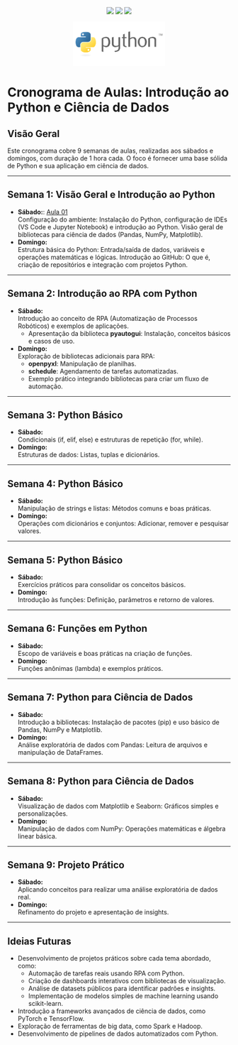 
<p align=center> 
<img src="https://img.shields.io/badge/python-3670A0?style=for-the-badge&logo=python&logoColor=ffdd54"/> 
<img src="https://img.shields.io/badge/git-%23F05033.svg?style=for-the-badge&logo=git&logoColor=white"/> 
<img src="https://img.shields.io/badge/pandas-109989?style=for-the-badge&logo=pandas&logoColor=white"/>
</p>

<p align="center">
  <img height="100px" src="./utils/python.png">
</p>

# Cronograma de Aulas: Introdução ao Python e Ciência de Dados

## Visão Geral
Este cronograma cobre 9 semanas de aulas, realizadas aos sábados e domingos, com duração de 1 hora cada. O foco é fornecer uma base sólida de Python e sua aplicação em ciência de dados.

---

## Semana 1: Visão Geral e Introdução ao Python
- **Sábado:**: [Aula 01](/aula_01/)\
  Configuração do ambiente: Instalação do Python, configuração de IDEs (VS Code e Jupyter Notebook) e introdução ao Python. Visão geral de bibliotecas para ciência de dados (Pandas, NumPy, Matplotlib).
- **Domingo:**  
  Estrutura básica do Python: Entrada/saída de dados, variáveis e operações matemáticas e lógicas. Introdução ao GitHub: O que é, criação de repositórios e integração com projetos Python.

---

## Semana 2: Introdução ao RPA com Python
- **Sábado:**  
  Introdução ao conceito de RPA (Automatização de Processos Robóticos) e exemplos de aplicações.
  - Apresentação da biblioteca **pyautogui**: Instalação, conceitos básicos e casos de uso.
- **Domingo:**  
  Exploração de bibliotecas adicionais para RPA: 
  - **openpyxl**: Manipulação de planilhas.
  - **schedule**: Agendamento de tarefas automatizadas.
  - Exemplo prático integrando bibliotecas para criar um fluxo de automação.

---

## Semana 3: Python Básico
- **Sábado:**  
  Condicionais (if, elif, else) e estruturas de repetição (for, while).
- **Domingo:**  
  Estruturas de dados: Listas, tuplas e dicionários.

---

## Semana 4: Python Básico
- **Sábado:**  
  Manipulação de strings e listas: Métodos comuns e boas práticas.
- **Domingo:**  
  Operações com dicionários e conjuntos: Adicionar, remover e pesquisar valores.

---

## Semana 5: Python Básico
- **Sábado:**  
  Exercícios práticos para consolidar os conceitos básicos.
- **Domingo:**  
  Introdução às funções: Definição, parâmetros e retorno de valores.

---

## Semana 6: Funções em Python
- **Sábado:**  
  Escopo de variáveis e boas práticas na criação de funções.
- **Domingo:**  
  Funções anônimas (lambda) e exemplos práticos.

---

## Semana 7: Python para Ciência de Dados
- **Sábado:**  
  Introdução a bibliotecas: Instalação de pacotes (pip) e uso básico de Pandas, NumPy e Matplotlib.
- **Domingo:**  
  Análise exploratória de dados com Pandas: Leitura de arquivos e manipulação de DataFrames.

---

## Semana 8: Python para Ciência de Dados
- **Sábado:**  
  Visualização de dados com Matplotlib e Seaborn: Gráficos simples e personalizações.
- **Domingo:**  
  Manipulação de dados com NumPy: Operações matemáticas e álgebra linear básica.

---

## Semana 9: Projeto Prático
- **Sábado:**  
  Aplicando conceitos para realizar uma análise exploratória de dados real.
- **Domingo:**  
  Refinamento do projeto e apresentação de insights.


---

## Ideias Futuras
- Desenvolvimento de projetos práticos sobre cada tema abordado, como:
  - Automação de tarefas reais usando RPA com Python.
  - Criação de dashboards interativos com bibliotecas de visualização.
  - Análise de datasets públicos para identificar padrões e insights.
  - Implementação de modelos simples de machine learning usando scikit-learn.
- Introdução a frameworks avançados de ciência de dados, como PyTorch e TensorFlow.
- Exploração de ferramentas de big data, como Spark e Hadoop.
- Desenvolvimento de pipelines de dados automatizados com Python.

